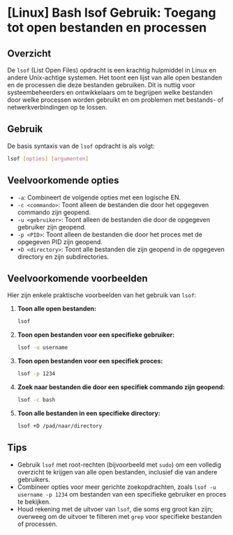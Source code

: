 # [Linux] Bash lsof Gebruik: Toegang tot open bestanden en processen

## Overzicht
De `lsof` (List Open Files) opdracht is een krachtig hulpmiddel in Linux en andere Unix-achtige systemen. Het toont een lijst van alle open bestanden en de processen die deze bestanden gebruiken. Dit is nuttig voor systeembeheerders en ontwikkelaars om te begrijpen welke bestanden door welke processen worden gebruikt en om problemen met bestands- of netwerkverbindingen op te lossen.

## Gebruik
De basis syntaxis van de `lsof` opdracht is als volgt:

```bash
lsof [opties] [argumenten]
```

## Veelvoorkomende opties
- `-a`: Combineert de volgende opties met een logische EN.
- `-c <commando>`: Toont alleen de bestanden die door het opgegeven commando zijn geopend.
- `-u <gebruiker>`: Toont alleen de bestanden die door de opgegeven gebruiker zijn geopend.
- `-p <PID>`: Toont alleen de bestanden die door het proces met de opgegeven PID zijn geopend.
- `+D <directory>`: Toont alle bestanden die zijn geopend in de opgegeven directory en zijn subdirectories.

## Veelvoorkomende voorbeelden
Hier zijn enkele praktische voorbeelden van het gebruik van `lsof`:

1. **Toon alle open bestanden:**
   ```bash
   lsof
   ```

2. **Toon open bestanden voor een specifieke gebruiker:**
   ```bash
   lsof -u username
   ```

3. **Toon open bestanden voor een specifiek proces:**
   ```bash
   lsof -p 1234
   ```

4. **Zoek naar bestanden die door een specifiek commando zijn geopend:**
   ```bash
   lsof -c bash
   ```

5. **Toon alle bestanden in een specifieke directory:**
   ```bash
   lsof +D /pad/naar/directory
   ```

## Tips
- Gebruik `lsof` met root-rechten (bijvoorbeeld met `sudo`) om een volledig overzicht te krijgen van alle open bestanden, inclusief die van andere gebruikers.
- Combineer opties voor meer gerichte zoekopdrachten, zoals `lsof -u username -p 1234` om bestanden van een specifieke gebruiker en proces te bekijken.
- Houd rekening met de uitvoer van `lsof`, die soms erg groot kan zijn; overweeg om de uitvoer te filteren met `grep` voor specifieke bestanden of processen.
